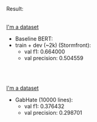 
Result:
<br>
<br>

[I'm a dataset](https://github.com/vuducanh0802/ureka_ntu/tree/main/baseline/dataset/temporary/baseline_origin) <br>
- Baseline BERT: <br>
- train + dev (~2k) (Stormfront): 
  - val f1: 0.664000 <br>
  - val precision: 0.504559
<br>
<br>

[I'm a dataset](https://github.com/vuducanh0802/ureka_ntu/tree/main/baseline/dataset/GabHate) <br>
- GabHate (10000 lines): <br>
  - val f1: 0.376432
  - val precision: 0.298701
